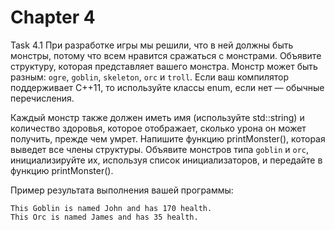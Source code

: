 # Chapter 4

Task 4.1
При разработке игры мы решили, что в ней должны быть монстры, потому что всем нравится сражаться с монстрами. Объявите структуру, которая представляет вашего монстра. Монстр может быть разным: `ogre`, `goblin`, `skeleton`, `orc` и `troll`. Если ваш компилятор поддерживает C++11, то используйте классы enum, если нет — обычные перечисления.

Каждый монстр также должен иметь имя (используйте std::string) и количество здоровья, которое отображает, сколько урона он может получить, прежде чем умрет. Напишите функцию printMonster(), которая выведет все члены структуры. Объявите монстров типа `goblin` и `orc`, инициализируйте их, используя список инициализаторов, и передайте в функцию printMonster().

Пример результата выполнения вашей программы:
```
This Goblin is named John and has 170 health.
This Orc is named James and has 35 health.
```